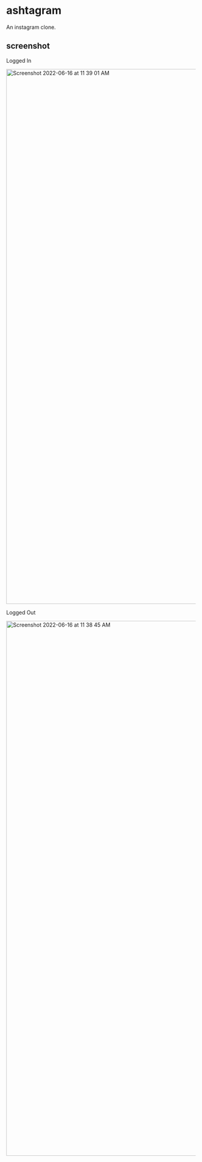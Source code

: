 # ashtagram
An instagram clone.

## screenshot

Logged In

<img width="1423" alt="Screenshot 2022-06-16 at 11 39 01 AM" src="https://user-images.githubusercontent.com/5203107/174003203-ca664530-059f-4f01-91c6-a8fc21026517.png">

Logged Out

<img width="1423" alt="Screenshot 2022-06-16 at 11 38 45 AM" src="https://user-images.githubusercontent.com/5203107/174003176-9f2348ab-663e-492c-90ae-ad7dc1e62f70.png">
